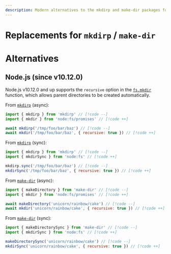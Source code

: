 ```yaml
---
description: Modern alternatives to the mkdirp and make-dir packages for recursively creating directories in Node.js
---
```


# Replacements for `mkdirp` / `make-dir`

# Alternatives

## Node.js (since v10.12.0)

Node.js v10.12.0 and up supports the `recursive` option in the [`fs.mkdir`](https://nodejs.org/api/fs.html#fsmkdirpath-options-callback) function, which allows parent directories to be created automatically.

From [`mkdirp`](https://github.com/isaacs/node-mkdirp) (async):

```js
import { mkdirp } from 'mkdirp' // [!code --]
import { mkdir } from 'node:fs/promises' // [!code ++]

await mkdirp('/tmp/foo/bar/baz') // [!code --]
await mkdir('/tmp/foo/bar/baz', { recursive: true }) // [!code ++]
```

From [`mkdirp`](https://github.com/isaacs/node-mkdirp) (sync):

```js
import { mkdirp } from 'mkdirp' // [!code --]
import { mkdirSync } from 'node:fs' // [!code ++]

mkdirp.sync('/tmp/foo/bar/baz') // [!code --]
mkdirSync('/tmp/foo/bar/baz', { recursive: true }) // [!code ++]
```

From [`make-dir`](https://github.com/sindresorhus/make-dir) (async):

```js
import { makeDirectory } from 'make-dir' // [!code --]
import { mkdir } from 'node:fs/promises' // [!code ++]

await makeDirectory('unicorn/rainbow/cake') // [!code --]
await mkdir('unicorn/rainbow/cake', { recursive: true }) // [!code ++]
```

From [`make-dir`](https://github.com/sindresorhus/make-dir) (sync):

```js
import { makeDirectorySync } from 'make-dir' // [!code --]
import { mkdirSync } from 'node:fs' // [!code ++]

makeDirectorySync('unicorn/rainbow/cake') // [!code --]
mkdirSync('unicorn/rainbow/cake', { recursive: true }) // [!code ++]
```
